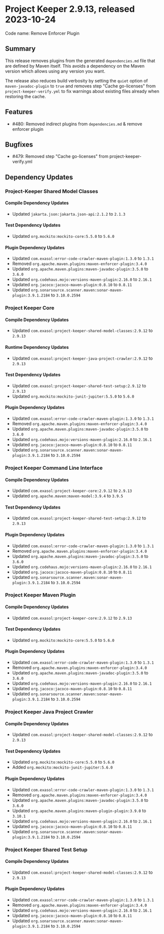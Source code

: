 # Project Keeper 2.9.13, released 2023-10-24

Code name: Remove Enforcer Plugin

## Summary

This release removes plugins from the generated `dependencies.md` file that are defined by Maven itself. This avoids a dependency on the Maven version which allows using any version you want.

The release also reduces build verbosity by setting the `quiet` option of `maven-javadoc-plugin` to `true` and removes step "Cache go-licenses" from `project-keeper-verify.yml` to fix warnings about existing files already when restoring the cache.

## Features

* #480: Removed indirect plugins from `dependencies.md` & remove enforcer plugin

## Bugfixes

* #479: Removed step "Cache go-licenses" from project-keeper-verify.yml

## Dependency Updates

### Project-Keeper Shared Model Classes

#### Compile Dependency Updates

* Updated `jakarta.json:jakarta.json-api:2.1.2` to `2.1.3`

#### Test Dependency Updates

* Updated `org.mockito:mockito-core:5.5.0` to `5.6.0`

#### Plugin Dependency Updates

* Updated `com.exasol:error-code-crawler-maven-plugin:1.3.0` to `1.3.1`
* Removed `org.apache.maven.plugins:maven-enforcer-plugin:3.4.0`
* Updated `org.apache.maven.plugins:maven-javadoc-plugin:3.5.0` to `3.6.0`
* Updated `org.codehaus.mojo:versions-maven-plugin:2.16.0` to `2.16.1`
* Updated `org.jacoco:jacoco-maven-plugin:0.8.10` to `0.8.11`
* Updated `org.sonarsource.scanner.maven:sonar-maven-plugin:3.9.1.2184` to `3.10.0.2594`

### Project Keeper Core

#### Compile Dependency Updates

* Updated `com.exasol:project-keeper-shared-model-classes:2.9.12` to `2.9.13`

#### Runtime Dependency Updates

* Updated `com.exasol:project-keeper-java-project-crawler:2.9.12` to `2.9.13`

#### Test Dependency Updates

* Updated `com.exasol:project-keeper-shared-test-setup:2.9.12` to `2.9.13`
* Updated `org.mockito:mockito-junit-jupiter:5.5.0` to `5.6.0`

#### Plugin Dependency Updates

* Updated `com.exasol:error-code-crawler-maven-plugin:1.3.0` to `1.3.1`
* Removed `org.apache.maven.plugins:maven-enforcer-plugin:3.4.0`
* Updated `org.apache.maven.plugins:maven-javadoc-plugin:3.5.0` to `3.6.0`
* Updated `org.codehaus.mojo:versions-maven-plugin:2.16.0` to `2.16.1`
* Updated `org.jacoco:jacoco-maven-plugin:0.8.10` to `0.8.11`
* Updated `org.sonarsource.scanner.maven:sonar-maven-plugin:3.9.1.2184` to `3.10.0.2594`

### Project Keeper Command Line Interface

#### Compile Dependency Updates

* Updated `com.exasol:project-keeper-core:2.9.12` to `2.9.13`
* Updated `org.apache.maven:maven-model:3.9.4` to `3.9.5`

#### Test Dependency Updates

* Updated `com.exasol:project-keeper-shared-test-setup:2.9.12` to `2.9.13`

#### Plugin Dependency Updates

* Updated `com.exasol:error-code-crawler-maven-plugin:1.3.0` to `1.3.1`
* Removed `org.apache.maven.plugins:maven-enforcer-plugin:3.4.0`
* Updated `org.apache.maven.plugins:maven-javadoc-plugin:3.5.0` to `3.6.0`
* Updated `org.codehaus.mojo:versions-maven-plugin:2.16.0` to `2.16.1`
* Updated `org.jacoco:jacoco-maven-plugin:0.8.10` to `0.8.11`
* Updated `org.sonarsource.scanner.maven:sonar-maven-plugin:3.9.1.2184` to `3.10.0.2594`

### Project Keeper Maven Plugin

#### Compile Dependency Updates

* Updated `com.exasol:project-keeper-core:2.9.12` to `2.9.13`

#### Test Dependency Updates

* Updated `org.mockito:mockito-core:5.5.0` to `5.6.0`

#### Plugin Dependency Updates

* Updated `com.exasol:error-code-crawler-maven-plugin:1.3.0` to `1.3.1`
* Removed `org.apache.maven.plugins:maven-enforcer-plugin:3.4.0`
* Updated `org.apache.maven.plugins:maven-javadoc-plugin:3.5.0` to `3.6.0`
* Updated `org.codehaus.mojo:versions-maven-plugin:2.16.0` to `2.16.1`
* Updated `org.jacoco:jacoco-maven-plugin:0.8.10` to `0.8.11`
* Updated `org.sonarsource.scanner.maven:sonar-maven-plugin:3.9.1.2184` to `3.10.0.2594`

### Project Keeper Java Project Crawler

#### Compile Dependency Updates

* Updated `com.exasol:project-keeper-shared-model-classes:2.9.12` to `2.9.13`

#### Test Dependency Updates

* Updated `org.mockito:mockito-core:5.5.0` to `5.6.0`
* Added `org.mockito:mockito-junit-jupiter:5.6.0`

#### Plugin Dependency Updates

* Updated `com.exasol:error-code-crawler-maven-plugin:1.3.0` to `1.3.1`
* Removed `org.apache.maven.plugins:maven-enforcer-plugin:3.4.0`
* Updated `org.apache.maven.plugins:maven-javadoc-plugin:3.5.0` to `3.6.0`
* Updated `org.apache.maven.plugins:maven-plugin-plugin:3.9.0` to `3.10.1`
* Updated `org.codehaus.mojo:versions-maven-plugin:2.16.0` to `2.16.1`
* Updated `org.jacoco:jacoco-maven-plugin:0.8.10` to `0.8.11`
* Updated `org.sonarsource.scanner.maven:sonar-maven-plugin:3.9.1.2184` to `3.10.0.2594`

### Project Keeper Shared Test Setup

#### Compile Dependency Updates

* Updated `com.exasol:project-keeper-shared-model-classes:2.9.12` to `2.9.13`

#### Plugin Dependency Updates

* Updated `com.exasol:error-code-crawler-maven-plugin:1.3.0` to `1.3.1`
* Removed `org.apache.maven.plugins:maven-enforcer-plugin:3.4.0`
* Updated `org.codehaus.mojo:versions-maven-plugin:2.16.0` to `2.16.1`
* Updated `org.jacoco:jacoco-maven-plugin:0.8.10` to `0.8.11`
* Updated `org.sonarsource.scanner.maven:sonar-maven-plugin:3.9.1.2184` to `3.10.0.2594`
